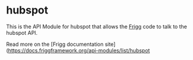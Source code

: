 # hubspot

This is the API Module for hubspot that allows the [Frigg](https://friggframework.org) code to talk to the hubspot API.

Read more on the [Frigg documentation site](https://docs.friggframework.org/api-modules/list/hubspot
